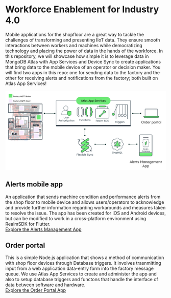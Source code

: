 # Workforce Enablement for Industry 4.0
Mobile applications for the shopfloor are a great way to tackle the challenges of transforming and presenting IIoT data. They ensure smooth interactions between workers and machines while democratizing technology and placing the power of data in the hands of the workforce.
In this repository, we will showcase how simple it is to leverage data in MongoDB Atlas with App Services and Device Sync to create applications that bring data to the mobile device of an operator or decision maker. You will find two apps in this repo: one for sending data to the factory and the other for receiving alerts and notifications from the factory; both built on Atlas App Services!


![Reference Architecture](media/arq.png?raw=true)

## Alerts mobile app
An application that sends machine condition and performance alerts from the shop floor to mobile device and allows users/operators to acknowledge and provide further information regarding workarounds and measures taken to resolve the issue. The app has been created for iOS and Android devices, but can be modified to work in a cross-platform environment using RealmSDK for Flutter.<br>
[Explore the Alerts Management App](https://github.com/mongodb-industry-solutions/WorkforceEnablement/tree/main/Alerts%20mobile%20app)

## Order portal
This is a simple Node.js application that shows a method of communication with shop floor devices through Database triggers. It involves trasnmitting input from a web application data-entry form into the factory message queue. We use Atlas App Services to create and administer the app and also to setup database triggers and functons that handle the interface of data between software and hardware.<br>
[Explore the Order Portal App](https://github.com/mongodb-industry-solutions/WorkforceEnablement/tree/main/Order%20portal)